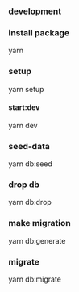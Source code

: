 ### development

### install package

yarn

### setup

yarn setup

#### start:dev

yarn dev

### seed-data

yarn db:seed

### drop db

yarn db:drop

### make migration

yarn db:generate

### migrate

yarn db:migrate

